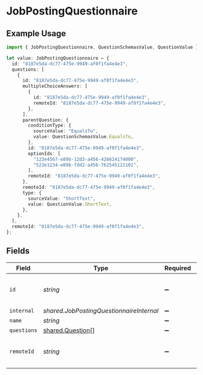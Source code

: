 # JobPostingQuestionnaire

## Example Usage

```typescript
import { JobPostingQuestionnaire, QuestionSchemasValue, QuestionValue } from "@stackone/stackone-client-ts/sdk/models/shared";

let value: JobPostingQuestionnaire = {
  id: "8187e5da-dc77-475e-9949-af0f1fa4e4e3",
  questions: [
    {
      id: "8187e5da-dc77-475e-9949-af0f1fa4e4e3",
      multipleChoiceAnswers: [
        {
          id: "8187e5da-dc77-475e-9949-af0f1fa4e4e3",
          remoteId: "8187e5da-dc77-475e-9949-af0f1fa4e4e3",
        },
      ],
      parentQuestion: {
        conditionType: {
          sourceValue: "EqualsTo",
          value: QuestionSchemasValue.EqualsTo,
        },
        id: "8187e5da-dc77-475e-9949-af0f1fa4e4e3",
        optionIds: [
          "123e4567-e89b-12d3-a456-426614174000",
          "523e1234-e89b-fdd2-a456-762545121101",
        ],
        remoteId: "8187e5da-dc77-475e-9949-af0f1fa4e4e3",
      },
      remoteId: "8187e5da-dc77-475e-9949-af0f1fa4e4e3",
      type: {
        sourceValue: "ShortText",
        value: QuestionValue.ShortText,
      },
    },
  ],
  remoteId: "8187e5da-dc77-475e-9949-af0f1fa4e4e3",
};
```

## Fields

| Field                                                       | Type                                                        | Required                                                    | Description                                                 | Example                                                     |
| ----------------------------------------------------------- | ----------------------------------------------------------- | ----------------------------------------------------------- | ----------------------------------------------------------- | ----------------------------------------------------------- |
| `id`                                                        | *string*                                                    | :heavy_minus_sign:                                          | Unique identifier                                           | 8187e5da-dc77-475e-9949-af0f1fa4e4e3                        |
| `internal`                                                  | *shared.JobPostingQuestionnaireInternal*                    | :heavy_minus_sign:                                          | N/A                                                         |                                                             |
| `name`                                                      | *string*                                                    | :heavy_minus_sign:                                          | N/A                                                         |                                                             |
| `questions`                                                 | [shared.Question](../../../sdk/models/shared/question.md)[] | :heavy_minus_sign:                                          | N/A                                                         |                                                             |
| `remoteId`                                                  | *string*                                                    | :heavy_minus_sign:                                          | Provider's unique identifier                                | 8187e5da-dc77-475e-9949-af0f1fa4e4e3                        |